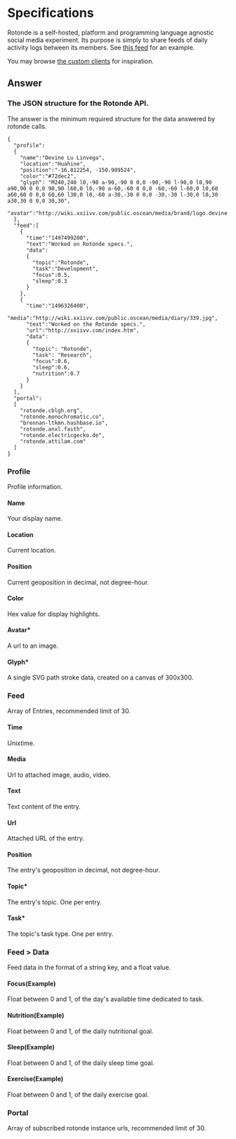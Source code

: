 # Specifications

Rotonde is a self-hosted, platform and programming language agnostic social media experiment. Its purpose is simply to share feeds of daily activity logs between its members. See [this feed](http://rotonde.xxiivv.com) for an example.

You may browse [the custom clients](https://github.com/Rotonde) for inspiration.

## Answer
### The JSON structure for the Rotonde API. 

The answer is the minimum required structure for the data answered by rotonde calls.

```
{
  "profile":
  {
    "name":"Devine Lu Linvega",
    "location":"Huahine",
    "position":"-16.812254, -150.989524",
    "color":"#72dec2",
    "glyph": "M240,240 l0,-90 a-90,-90 0 0,0 -90,-90 l-90,0 l0,90 a90,90 0 0,0 90,90 l60,0 l0,-90 a-60,-60 0 0,0 -60,-60 l-60,0 l0,60 a60,60 0 0,0 60,60 l30,0 l0,-60 a-30,-30 0 0,0 -30,-30 l-30,0 l0,30 a30,30 0 0,0 30,30",
    "avatar":"http://wiki.xxiivv.com/public.oscean/media/brand/logo.devine.lu.linvega.png"
  },
  "feed":[
    {
      "time":"1497499200",
      "text":"Worked on Rotonde specs.",
      "data":
      {
        "topic":"Rotonde",
        "task":"Development",
        "focus":0.5,
        "sleep":0.3
      }
    },
    {
      "time":"1496326400",
      "media":"http://wiki.xxiivv.com/public.oscean/media/diary/339.jpg",
      "text":"Worked on the Rotonde specs.",
      "url":"http://xxiivv.com/index.htm",
      "data":
      {
        "topic": "Rotonde",
        "task": "Research",
        "focus":0.6,
        "sleep":0.6,
        "nutrition":0.7
      }
    }
  ],
  "portal":
  [
    "rotonde.cblgh.org",
    "rotonde.monochromatic.co",
    "brennan-ltkmn.hashbase.io",
    "rotonde.anxl.faith",
    "rotonde.electricgecko.de",
    "rotonde.attilam.com"
  ]
}
```

### Profile
Profile information.
#### Name
Your display name.
#### Location
Current location.
#### Position
Current geoposition in decimal, not degree-hour.
#### Color
Hex value for display highlights.
#### Avatar*
A url to an image.
#### Glyph*
A single SVG path stroke data, created on a canvas of 300x300.

### Feed
Array of Entries, recommended limit of 30.
#### Time
Unixtime.
#### Media
Url to attached image, audio, video.
#### Text
Text content of the entry.
#### Url
Attached URL of the entry.
#### Position
The entry's geoposition in decimal, not degree-hour.
#### Topic* 
The entry's topic. One per entry.
#### Task* 
The topic's task type. One per entry.

### Feed > Data
Feed data in the format of a string key, and a float value.
#### Focus(Example)
Float between 0 and 1, of the day's available time dedicated to task.
#### Nutrition(Example)
Float between 0 and 1, of the daily nutritional goal.
#### Sleep(Example)
Float between 0 and 1, of the daily sleep time goal.
#### Exercise(Example)
Float between 0 and 1, of the daily exercise goal.

### Portal
Array of subscribed rotonde instance urls, recommended limit of 30.
